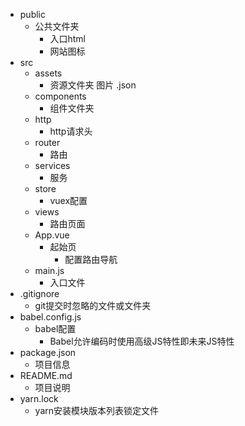 
 - public
   - 公共文件夹
     - 入口html
     - 网站图标
 - src
   - assets
     - 资源文件夹 图片 .json
   - components
     - 组件文件夹
   - http
     - http请求头
   - router
     - 路由
   - services
     - 服务
   - store
     - vuex配置
   - views
     - 路由页面
   - App.vue
     - 起始页
       - 配置路由导航
   - main.js
     - 入口文件
 - .gitignore
   - git提交时忽略的文件或文件夹
 - babel.config.js
   - babel配置
     - Babel允许编码时使用高级JS特性即未来JS特性
 - package.json
   - 项目信息
 - README.md
   - 项目说明
 - yarn.lock
   - yarn安装模块版本列表锁定文件
